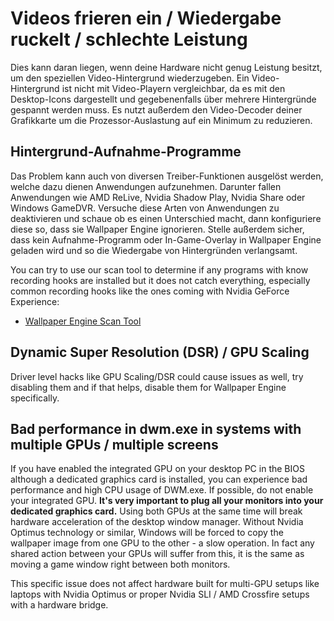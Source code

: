 # Videos frieren ein / Wiedergabe ruckelt / schlechte Leistung

Dies kann daran liegen, wenn deine Hardware nicht genug Leistung besitzt, um den speziellen Video-Hintergrund wiederzugeben. Ein Video-Hintergrund ist nicht mit Video-Playern vergleichbar, da es mit den Desktop-Icons dargestellt und gegebenenfalls über mehrere Hintergründe gespannt werden muss. Es nutzt außerdem den Video-Decoder deiner Grafikkarte um die Prozessor-Auslastung auf ein Minimum zu reduzieren.

## Hintergrund-Aufnahme-Programme
Das Problem kann auch von diversen Treiber-Funktionen ausgelöst werden, welche dazu dienen Anwendungen aufzunehmen. Darunter fallen Anwendungen wie AMD ReLive, Nvidia Shadow Play, Nvidia Share oder Windows GameDVR. Versuche diese Arten von Anwendungen zu deaktivieren und schaue ob es einen Unterschied macht, dann konfiguriere diese so, dass sie Wallpaper Engine ignorieren. Stelle außerdem sicher, dass kein Aufnahme-Programm oder In-Game-Overlay in Wallpaper Engine geladen wird und so die Wiedergabe von Hintergründen verlangsamt.

You can try to use our scan tool to determine if any programs with know recording hooks are installed but it does not catch everything, especially common recording hooks like the ones coming with Nvidia GeForce Experience:

* [Wallpaper Engine Scan Tool](/debug/scantool.html)

## Dynamic Super Resolution (DSR) / GPU Scaling
Driver level hacks like GPU Scaling/DSR could cause issues as well, try disabling them and if that helps, disable them for Wallpaper Engine specifically.

## Bad performance in dwm.exe in systems with multiple GPUs / multiple screens
If you have enabled the integrated GPU on your desktop PC in the BIOS although a dedicated graphics card is installed, you can experience bad performance and high CPU usage of DWM.exe. If possible, do not enable your integrated GPU. **It's very important to plug all your monitors into your dedicated graphics card.** Using both GPUs at the same time will break hardware acceleration of the desktop window manager. Without Nvidia Optimus technology or similar, Windows will be forced to copy the wallpaper image from one GPU to the other - a slow operation. In fact any shared action between your GPUs will suffer from this, it is the same as moving a game window right between both monitors.

This specific issue does not affect hardware built for multi-GPU setups like laptops with Nvidia Optimus or proper Nvidia SLI / AMD Crossfire setups with a hardware bridge.
